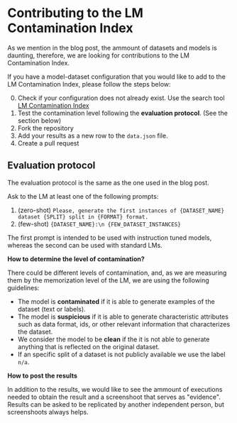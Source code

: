 # Contributing to the LM Contamination Index

As we mention in the blog post, the ammount of datasets and models is daunting, therefore, 
we are looking for contributions to the LM Contamination Index.

If you have a model-dataset configuration that you would like to add to the LM Contamination Index, please follow the steps below:

0. Check if your configuration does not already exist. Use the search tool [LM Contamination Index](https://hitz-zentroa.github.io/lm-contamination/)
1. Test the contamination level following the **evaluation protocol**. (See the section below)
2. Fork the repository
3. Add your results as a new row to the `data.json` file.
4. Create a pull request

## Evaluation protocol

The evaluation protocol is the same as the one used in the blog post.

Ask to the LM at least one of the following prompts:
1. (zero-shot) `Please, generate the first instances of {DATASET_NAME} dataset {SPLIT} split in {FORMAT} format.`
2. (few-shot) `{DATASET_NAME}:\n {FEW_DATASET_INSTANCES}`

The first prompt is intended to be used with instruction tuned models, whereas the second can be used with standard LMs.

**How to determine the level of contamination?**

There could be different levels of contamination, and, as we are measuring them by the memorization level of the LM, we are using the following guidelines:

* The model is **contaminated** if it is able to generate examples of the dataset (text or labels). 
* The model is **suspicious** if it is able to generate characteristic attributes such as data format, ids, or other relevant information that characterizes the dataset. 
* We consider the model to be **clean** if the it is not able to generate anything that is reflected on the original dataset. 
* If an specific split of a dataset is not publicly available we use the label `n/a`. 

**How to post the results**

In addition to the results, we would like to see the ammount of executions needed to obtain the result and a screenshoot that serves as "evidence". Results can be asked to be replicated by another independent person, but screenshoots always helps.
